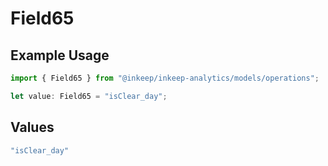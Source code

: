 # Field65

## Example Usage

```typescript
import { Field65 } from "@inkeep/inkeep-analytics/models/operations";

let value: Field65 = "isClear_day";
```

## Values

```typescript
"isClear_day"
```